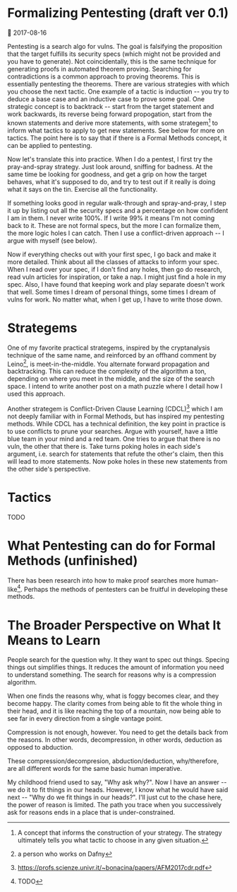 
# Formalizing Pentesting (draft ver 0.1)

:date: 2017-08-16

Pentesting is a search algo for vulns. The goal is falsifying the proposition
that the target fulfills its security specs (which might not be provided and
you have to generate). Not coincidentally, this is the same technique for
generating proofs in automated theorem proving. Searching for contradictions
is a common approach to proving theorems. This is essentially pentesting the
theorems. There are various strategies with which you choose the next tactic.
One example of a tactic is induction -- you try to deduce a base case and an
inductive case to prove some goal. One strategic concept is to backtrack --
start from the target statement and work backwards, its reverse being forward
propogation, start from the known statements and derive more statements, with
some strategem[^strategem] to inform what tactics to apply to get new
statements. See below for more on tactics. The point here is to say that if
there is a Formal Methods concept, it can be applied to pentesting.

Now let's translate this into practice. When I do a pentest, I first try the
pray-and-spray strategy. Just look around, sniffing for badness. At the same
time be looking for goodness, and get a grip on how the target behaves, what
it's supposed to do, and try to test out if it really is doing what it says on
the tin. Exercise all the functionality.

If something looks good in regular walk-through and spray-and-pray, I step it
up by listing out all the security specs and a percentage on how confident I am
in them. I never write 100%. If I write 99% it means I'm not coming back to
it. These are not formal specs, but the more I can formalize them, the more
logic holes I can catch. Then I use a conflict-driven approach -- I argue with
myself (see below).

Now if everything checks out with your first spec, I go back and make it more
detailed. Think about all the classes of attacks to inform your spec. When I
read over your spec, if I don't find any holes, then go do research, read vuln
articles for inspiration, or take a nap. I might just find a hole in my spec.
Also, I have found that keeping work and play separate doesn't work that well.
Some times I dream of personal things, some times I dream of vulns for work.
No matter what, when I get up, I have to write those down.


[^heuristics]: The technical term is "heuristics". I prefer "strategy" in this article, and "strategems" for strategic concepts that inform your strategy.

[^strategem]: A concept that informs the construction of your strategy. The strategy ultimately tells you what tactic to choose in any given situation.


# Strategems

One of my favorite practical strategems, inspired by the cryptanalysis
technique of the same name, and reinforced by an offhand comment by
Leino[^leino], is meet-in-the-middle. You alternate forward propagation and
backtracking. This can reduce the complexity of the algorithm a ton, depending
on where you meet in the middle, and the size of the search space. I intend
to write another post on a math puzzle where I detail how I used this approach.

Another strategem is Conflict-Driven Clause Learning (CDCL)[^CDCL] which I am not
deeply familiar with in Formal Methods, but has inspired my pentesting methods.
While CDCL has a technical definition, the key point in practice is to use
conflicts to prune your searches. Argue with yourself, have a little blue team
in your mind and a red team. One tries to argue that there is no vuln, the
other that there is. Take turns poking holes in each side's argument, i.e.
search for statements that refute the other's claim, then this will lead to
more statements. Now poke holes in these new statements from the other side's
perspective.

[^leino]: a person who works on Dafny
[^CDCL]: https://profs.scienze.univr.it/~bonacina/papers/AFM2017cdr.pdf


# Tactics

TODO



# What Pentesting can do for Formal Methods (unfinished)

There has been research into how to make proof searches more human-like[^human-like-prover]. Perhaps the
methods of pentesters can be fruitful in developing these methods.

[^human-like-prover]: TODO


# The Broader Perspective on What It Means to Learn

People search for the question why. It they want to spec out things. Specing
things out simplifies things. It reduces the amount of information you need to
understand something. The search for reasons why is a compression algorithm.

When one finds the reasons why, what is foggy becomes clear, and they become
happy. The clarity comes from being able to fit the whole thing in their head,
and it is like reaching the top of a mountain, now being able to see far in
every direction from a single vantage point.

Compression is not enough, however. You need to get the details back from the
reasons. In other words, decompression, in other words, deduction as opposed to
abduction.

These compression/decompresion, abduction/deduction, why/therefore, are all
different words for the same basic human imperative.

My childhood friend used to say, "Why ask why?". Now I have an answer -- we do
it to fit things in our heads. However, I know what he would have said next --
"Why do we fit things in our heads?".  I'll just cut to the chase here, the
power of reason is limited. The path you trace when you successively ask for
reasons ends in a place that is under-constrained.
